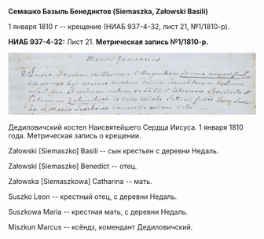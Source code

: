 **Семашко Базыль Бенедиктов (Siemaszka, Załowski Basili)**

1 января 1810 г -- крещение (НИАБ 937-4-32, лист 21, №1/1810-р).

**НИАБ 937-4-32:** Лист 21. **Метрическая запись №1/1810-р.**

![](./media/aebd0aeeff73204f6fe4d28d340ac5572036defb.png)

Дедиловичский костел Наисвятейшего Сердца Иисуса. 1 января 1810 года.
Метрическая запись о крещении.

Załowski \[Siemaszko\] Basili -- сын крестьян с деревни Недаль.

Załowski \[Siemaszko\] Benedict -- отец.

Załowska \[Siemaszkowa\] Catharina -- мать.

Suszko Leon -- крестный отец, с деревни Недаль.

Suszkowa Maria -- крестная мать, с деревни Недаль.

Miszkun Marcus -- ксёндз, комендант Дедиловичский.
